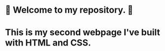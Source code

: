# :rocket: Welcome to my repository. :rocket:
# This is my second webpage I've built with HTML and CSS.

